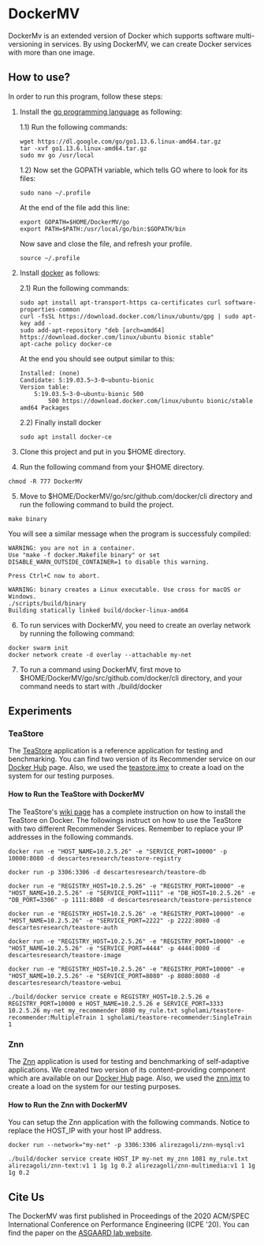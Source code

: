 # DockerMV
DockerMv is an extended version of Docker which supports software multi-versioning in services. By using DockerMV, we can create Docker services with more than one image.

## How to use?
In order to run this program, follow these steps:
1) Install the [go programming language](https://golang.org/dl/) as following:

    1.1) Run the following commands:
    ```
    wget https://dl.google.com/go/go1.13.6.linux-amd64.tar.gz
    tar -xvf go1.13.6.linux-amd64.tar.gz
    sudo mv go /usr/local
    ```
    1.2) Now set the GOPATH variable, which tells GO where to look for its files:
    ```
    sudo nano ~/.profile
    ```
    At the end of the file add this line:
    ```
    export GOPATH=$HOME/DockerMV/go
    export PATH=$PATH:/usr/local/go/bin:$GOPATH/bin
    ```
    Now save and close the file, and refresh your profile.
    ```
    source ~/.profile
    ```

2) Install [docker](https://docs.docker.com/install/linux/docker-ce/ubuntu/) as follows:

    2.1) Run the following commands:
    ```
    sudo apt install apt-transport-https ca-certificates curl software-properties-common
    curl -fsSL https://download.docker.com/linux/ubuntu/gpg | sudo apt-key add -
    sudo add-apt-repository "deb [arch=amd64] https://download.docker.com/linux/ubuntu bionic stable"
    apt-cache policy docker-ce
    ```
    At the end you should see output similar to this:
    ```
    Installed: (none)
    Candidate: 5:19.03.5~3-0~ubuntu-bionic
    Version table:
        5:19.03.5~3-0~ubuntu-bionic 500
            500 https://download.docker.com/linux/ubuntu bionic/stable amd64 Packages
    ```
    2.2) Finally install docker
    ```
    sudo apt install docker-ce
    ```

3) Clone this project and put in you $HOME directory.

4) Run the following command from your $HOME directory.
```
chmod -R 777 DockerMV
```

5) Move to $HOME/DockerMV/go/src/github.com/docker/cli directory and run the following command to build the project.
```
make binary
```
You will see a similar message when the program is successfuly compiled:
```
WARNING: you are not in a container.
Use "make -f docker.Makefile binary" or set
DISABLE_WARN_OUTSIDE_CONTAINER=1 to disable this warning.

Press Ctrl+C now to abort.

WARNING: binary creates a Linux executable. Use cross for macOS or Windows.
./scripts/build/binary
Building statically linked build/docker-linux-amd64
```

6) To run services with DockerMV, you need to create an overlay network by running the following command:
```
docker swarm init
docker network create -d overlay --attachable my-net
```

7) To run a command using DockerMV, first move to $HOME/DockerMV/go/src/github.com/docker/cli directory, and your command needs to start with ./build/docker

## Experiments

### TeaStore
The [TeaStore](https://github.com/DescartesResearch/TeaStore) application is a reference application for testing and benchmarking. You can find two version of its Recommender service on our [Docker Hub](https://hub.docker.com/u/sgholami) page. Also, we used the [teastore.jmx](teastore.jmx) to create a load on the system for our testing purposes.

#### How to Run the TeaStore with DockerMV
The TeaStore's [wiki page](https://github.com/DescartesResearch/TeaStore/wiki/Getting-Started#run-teastore-containers-using-docker) has a complete instruction on how to install the TeaStore on Docker. The followings instruct on how to use the TeaStore with two different Recommender Services. Remember to replace your IP addresses in the following commands.

```
docker run -e "HOST_NAME=10.2.5.26" -e "SERVICE_PORT=10000" -p 10000:8080 -d descartesresearch/teastore-registry

docker run -p 3306:3306 -d descartesresearch/teastore-db

docker run -e "REGISTRY_HOST=10.2.5.26" -e "REGISTRY_PORT=10000" -e "HOST_NAME=10.2.5.26" -e "SERVICE_PORT=1111" -e "DB_HOST=10.2.5.26" -e "DB_PORT=3306" -p 1111:8080 -d descartesresearch/teastore-persistence

docker run -e "REGISTRY_HOST=10.2.5.26" -e "REGISTRY_PORT=10000" -e "HOST_NAME=10.2.5.26" -e "SERVICE_PORT=2222" -p 2222:8080 -d descartesresearch/teastore-auth

docker run -e "REGISTRY_HOST=10.2.5.26" -e "REGISTRY_PORT=10000" -e "HOST_NAME=10.2.5.26" -e "SERVICE_PORT=4444" -p 4444:8080 -d descartesresearch/teastore-image

docker run -e "REGISTRY_HOST=10.2.5.26" -e "REGISTRY_PORT=10000" -e "HOST_NAME=10.2.5.26" -e "SERVICE_PORT=8080" -p 8080:8080 -d descartesresearch/teastore-webui

./build/docker service create e REGISTRY_HOST=10.2.5.26 e REGISTRY_PORT=10000 e HOST_NAME=10.2.5.26 e SERVICE_PORT=3333 10.2.5.26 my-net my_recommender 8080 my_rule.txt sgholami/teastore-recommender:MultipleTrain 1 sgholami/teastore-recommender:SingleTrain 1

```

### Znn
The [Znn](https://github.com/cmu-able/znn) application is used for testing and benchmarking of self-adaptive applications. We created two version of its content-providing component which are available on our [Docker Hub](https://hub.docker.com/u/alirezagoli) page. Also, we used the [znn.jmx](znn.jmx) to create a load on the system for our testing purposes.

#### How to Run the Znn with DockerMV
You can setup the Znn application with the following commands. Notice to replace the HOST_IP with your host IP address.
```
docker run --network="my-net" -p 3306:3306 alirezagoli/znn-mysql:v1

./build/docker service create HOST_IP my-net my_znn 1081 my_rule.txt alirezagoli/znn-text:v1 1 1g 1g 0.2 alirezagoli/znn-multimedia:v1 1 1g 1g 0.2
```

## Cite Us

The DockerMV was first published in Proceedings of the 2020 ACM/SPEC International Conference on Performance Engineering (ICPE '20). You can find the paper on the [ASGAARD lab website](https://www.google.com/url?q=http://asgaard.ece.ualberta.ca/publications/&sa=D&source=hangouts&ust=1579122442788000&usg=AFQjCNFElRVZ9AvFDUP-bTIoO4r5-XdNlg).
